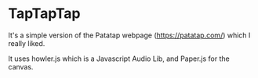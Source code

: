 # TapTapTap
It's a simple version of the Patatap webpage (https://patatap.com/) which I really liked.

It uses howler.js which is a Javascript Audio Lib, and Paper.js for the canvas.
